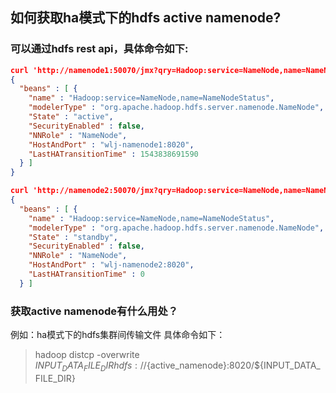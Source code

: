 ## 如何获取ha模式下的hdfs active namenode?

### 可以通过hdfs rest api，具体命令如下:

```json
curl 'http://namenode1:50070/jmx?qry=Hadoop:service=NameNode,name=NameNodeStatus'
{
  "beans" : [ {
    "name" : "Hadoop:service=NameNode,name=NameNodeStatus",
    "modelerType" : "org.apache.hadoop.hdfs.server.namenode.NameNode",
    "State" : "active",
    "SecurityEnabled" : false,
    "NNRole" : "NameNode",
    "HostAndPort" : "wlj-namenode1:8020",
    "LastHATransitionTime" : 1543838691590
  } ]
}

curl 'http://namenode2:50070/jmx?qry=Hadoop:service=NameNode,name=NameNodeStatus'
{
  "beans" : [ {
    "name" : "Hadoop:service=NameNode,name=NameNodeStatus",
    "modelerType" : "org.apache.hadoop.hdfs.server.namenode.NameNode",
    "State" : "standby",
    "SecurityEnabled" : false,
    "NNRole" : "NameNode",
    "HostAndPort" : "wlj-namenode2:8020",
    "LastHATransitionTime" : 0
  } ]
  ```

### 获取active namenode有什么用处？

例如：ha模式下的hdfs集群间传输文件
具体命令如下：
>hadoop  distcp -overwrite ${INPUT_DATA_FILE_DIR} hdfs://${active_namenode}:8020/${INPUT_DATA_FILE_DIR}


